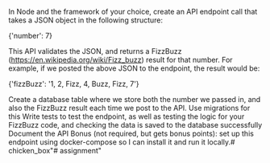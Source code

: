 In Node and the framework of your choice, create an API endpoint call that takes a JSON object in the following structure:

{'number': 7}

This API validates the JSON, and returns a FizzBuzz (https://en.wikipedia.org/wiki/Fizz_buzz) result for that number. For example, if we posted the above JSON to the endpoint, the result would be:

{'fizzBuzz': '1, 2, Fizz, 4, Buzz, Fizz, 7'}

Create a database table where we store both the number we passed in, and also the FizzBuzz result each time we post to the API. Use migrations for this
Write tests to test the endpoint, as well as testing the logic for your FizzBuzz code, and checking the data is saved to the database successfully
Document the API
Bonus (not required, but gets bonus points): set up this endpoint using docker-compose so I can install it and run it locally.# chicken_box"# assignment" 
